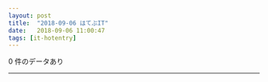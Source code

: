 ```yaml
---
layout: post
title:  "2018-09-06 はてぶIT"
date:   2018-09-06 11:00:47
tags: [it-hotentry]
---
```

0 件のデータあり

<hr>
